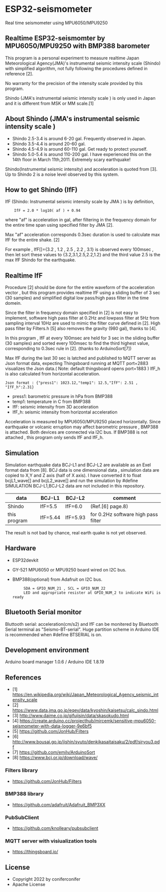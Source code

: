 # ESP32-seismometer
Real time seismometer using MPU6050/MPU9250 
## Realtime ESP32-seismomter by MPU6050/MPU9250 with BMP388 barometer
  
This program is a personal experiment to measure realtime Japan Meteorological 
Agency(JMA)'s instrumental seismic intensity scale (Shindo) with simplified 
algorithm, not fully following the procedures defined in reference [2].

No warranty for the precision of the intensity scale provided by this program.

Shindo (JMA's instrumental seismic intensity scale ) is only used in Japan and it is different from  MSK or MM scale.[1]

## About Shindo (JMA's instrumental seismic intensity scale )


- Shindo 2.5-3.4 is around 6-20 gal.  Frequently observed in Japan. 
- Shindo 3.5-4.4 is around 20-60 gal.
- Shindo 4.5-4.9 is around 60-110 gal. Get ready to protect yourself.
- Shindo 5.0-5.4 is around 110-200 gal. I have experienced this on the 14th floor in March 11th,2011.  Extremely scary earthquake!

Shindo(Instrumental seismic intensity) and acceleration is quoted from [3].
Up to Shindo 2 is a noise level observed by this system.

## How to get Shindo (IfF)

IfF (Shindo: Instrumental seismic intensity scale by JMA ) is by definition,

         
        IfF = 2.0 * log10( af ) + 0.94 

where "af" is acceleration in gal,
after filtering in the frequency domain for the entire time span using specified filter by JMA [2].

Max "af" acceleration corresponds 0.3sec duration is used to calculate max IfF for the entire shake. [2]

For example , IfF[]={3.2 , 1.2 , 2.5 , 2.2 , 3.1} is observed every 100msec
, then let sort these values to {3.2,3.1,2.5,2.2,1.2} and the third value 2.5 is the max IfF Shindo for the earthquake.

## Realtime IfF

Procedure [2] should be done for the entire waveform of the acceleration vector
, but this program provides realtime IfF using a sliding buffer of 3 sec (30 samples) and 
simplified digital low pass/high pass filter in the time domein. 

Since the filter in frequency domain specified in [2] is not easy to implement,
software high pass filter at 0.2Hz and lowpass filter at 5Hz 
from sampling interval 10Hz are used to mimic the filter curve defined in [2].
High pass filter by Filters.h [5] also removes the gravity (980 gal), thanks to [4].

In this program , IfF at every 100msec are held for 3 sec in the sliding buffer
(30 samples) and sorted every 100msec to find the third highest value, corresponding to 0.3sec rule in [2]. (thanks to ArduinoSort[7])

Max IfF during the last 30 sec is latched and published to MQTT server as Json format data, expecting
Thingsboard running at MQTT port=2883 visualizes the Json data.( Note: default thingsboard opens port=1883 )
IfF_h is also calculated from horizontal acceleration.

    Json format : {"press1": 1023.12,"temp1": 12.5,"IfF": 2.51 , "IfF_h":2.31}

- press1: barometric pressure in hPa from BMP388
- temp1: temperature in C from BMP388
- IfF:  seismic intensity from 3D acceleration
- IfF_h: seismic intensity from horizontal acceleration

Acceleration is measured by MPU6050/MPU9250 placed horizontally.
Since earthquake or volcanic erruption may affect barometric pressure , BMP388 is attached.
Both devices are connected via I2C bus. If BMP388 is not attached , this program only
sends IfF and IfF_h.

## Simulation 
Simulation earthquake data BCJ-L1 and BCJ-L2 are available as an Exel format data from [8].
BCJ data is one dimensional data , simulation data are copied to X,Y and Z axis (half of X axis).
I have converted it to float bcjL1_wave[] and bcjL2_wave[] and run the simulation by #define SIMULATION
BCJ-L1,BCJ-L2 data are not included in this repository.

| data | BCJ-L1 | BCJ-L2 | comment |
|------|------------|---------|-----------------|
|Shindo| IfF=5.5    | IfF=6.0 | (Ref.[6] page.8)|
| this program | IfF=5.44 | IfF=5.93 | for 0.2Hz software high pass filter|

The result is not bad by chance, real earth quake is not yet observed.

## Hardware 
* ESP32devkit 
* GY-521 MPU6050 or MPU9250 board wired on I2C bus. 
* BMP388(optional) from Adafruit on I2C bus.
           
           SDA = GPIO_NUM_21 , SCL = GPIO_NUM_22
           LED and appropriate resister at GPIO_NUM_2 to indicate WiFi is ready

## Bluetooth Serial monitor
Bluttooth serial: acceleration(cm/s2) and IfF can be monitered by Bluetooth Serial terminal as "Seismo-BT-serial". 
Huge partition scheme in Arduino IDE is recommended when #define BTSERIAL is on.

## Development environment
Arduino board manager 1.0.6 / Arduino IDE 1.8.19



## References
  - [1] https://en.wikipedia.org/wiki/Japan_Meteorological_Agency_seismic_intensity_scale
  - [2] https://www.data.jma.go.jp/eqev/data/kyoshin/kaisetsu/calc_sindo.html
  - [3] http://www.daime.co.jp/gifujisin/data/skasokudo.html
  - [4] https://create.arduino.cc/projecthub/mircemk/sensitive-mpu6050-seismometer-with-data-logger-9e6bf5
  - [5] https://github.com/JonHub/Filters
  - [6] http://www.bousai.go.jp/jishin/syuto/denkikasaitaisaku/2/pdf/siryou3.pdf
  - [7] https://github.com/emilv/ArduinoSort
  - [8] https://www.bcj.or.jp/download/wave/
  
### Filters library
  - https://github.com/JonHub/Filters
### BMP388 library
  - https://github.com/adafruit/Adafruit_BMP3XX
### PubSubClient
  - https://github.com/knolleary/pubsubclient
### MQTT server with visiualization tools
  - https://thingsboard.io/

## License
* Copyright 2022 by coniferconifer
* Apache License

